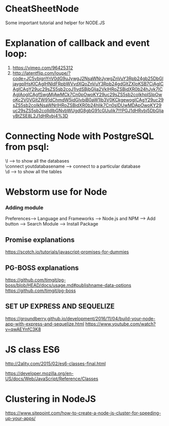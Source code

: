 # CheatSheetNode
Some important tutorial and helper for NODE.JS
# Explanation of callback and event loop: 
1. https://vimeo.com/96425312 <br />
2. http://latentflip.com/loupe/?code=JC5vbignYnV0dG9uJywgJ2NsaWNrJywgZnVuY3Rpb24gb25DbGljaygpIHsKICAgIHNldFRpbWVvdXQoZnVuY3Rpb24gdGltZXIoKSB7CiAgICAgICAgY29uc29sZS5sb2coJ1lvdSBjbGlja2VkIHRoZSBidXR0b24hJyk7ICAgIAogICAgfSwgMjAwMCk7Cn0pOwoKY29uc29sZS5sb2coIkhpISIpOwoKc2V0VGltZW91dChmdW5jdGlvbiB0aW1lb3V0KCkgewogICAgY29uc29sZS5sb2coIkNsaWNrIHRoZSBidXR0b24hIik7Cn0sIDUwMDApOwoKY29uc29sZS5sb2coIldlbGNvbWUgdG8gbG91cGUuIik7!!!PGJ1dHRvbj5DbGljayBtZSE8L2J1dHRvbj4%3D <br />

# Connecting Node with PostgreSQL from psql:

\l  --> to show all the databases <br />
\connect youtdatabasename   --> connect to a particular database<br />
\d   --> to show all the tables<br />
# Webstorm use for Node
### Adding module 

Preferences--> Language and Frameworks --> Node.js and NPM --> Add button --> Search Module --> Install Package 

## Promise explanations
https://scotch.io/tutorials/javascript-promises-for-dummies

## PG-BOSS explanations
https://github.com/timgit/pg-boss/blob/HEAD/docs/usage.md#publishname-data-options
https://github.com/timgit/pg-boss

## SET UP EXPRESS AND SEQUELIZE
https://groundberry.github.io/development/2016/11/04/build-your-node-app-with-express-and-sequelize.html
https://www.youtube.com/watch?v=qwAEYnfC3K8

# JS class ES6
http://2ality.com/2015/02/es6-classes-final.html

https://developer.mozilla.org/en-US/docs/Web/JavaScript/Reference/Classes
# Clustering in NodeJS
https://www.sitepoint.com/how-to-create-a-node-js-cluster-for-speeding-up-your-apps/

